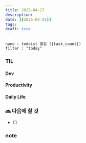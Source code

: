 ```yaml
---
title: 2025-04-17
description: 
date: [[2025-04-25]]
tags: 
draft: true
---
```


```todoist
name : todoist 할일 ({task_count})
filter : "today"
```

### TIL
#### Dev


#### Productivity


#### Daily Life


### 🔜 다음에 할 것
- [ ] 


### note

